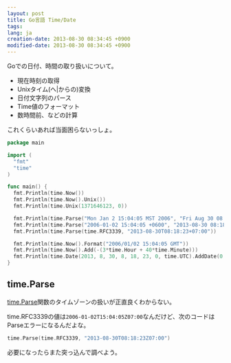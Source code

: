 ```yaml
---
layout: post
title: Go言語 Time/Date
tags: 
lang: ja
creation-date: 2013-08-30 08:34:45 +0900
modified-date: 2013-08-30 08:34:45 +0900
---
```

Goでの日付、時間の取り扱いについて。

- 現在時刻の取得
- Unixタイム(へ|からの)変換
- 日付文字列のパース
- Time値のフォーマット
- 数時間前、などの計算

これくらいあれば当面困らないっしょ。

```go
package main

import (
  "fmt"
  "time"
)

func main() {
  fmt.Println(time.Now())
  fmt.Println(time.Now().Unix())
  fmt.Println(time.Unix(1371646123, 0))

  fmt.Println(time.Parse("Mon Jan 2 15:04:05 MST 2006", "Fri Aug 30 08:18:23 GMT 2013"))
  fmt.Println(time.Parse("2006-01-02 15:04:05 +0600", "2013-08-30 08:18:23 +0900"))
  fmt.Println(time.Parse(time.RFC3339, "2013-08-30T08:18:23+07:00"))

  fmt.Println(time.Now().Format("2006/01/02 15:04:05 GMT"))
  fmt.Println(time.Now().Add(-(3*time.Hour + 40*time.Minute)))
  fmt.Println(time.Date(2013, 8, 30, 8, 18, 23, 0, time.UTC).AddDate(0, 0, 1))
}
```

time.Parse
----------
[time.Parse](http://golang.org/pkg/time/#Parse)関数のタイムゾーンの扱いが正直良くわからない。

time.RFC3339の値は`2006-01-02T15:04:05Z07:00`なんだけど、次のコードはParseエラーになるんだよな。
```go
time.Parse(time.RFC3339, "2013-08-30T08:18:23Z07:00")
```

必要になったらまた突っ込んで調べよう。
